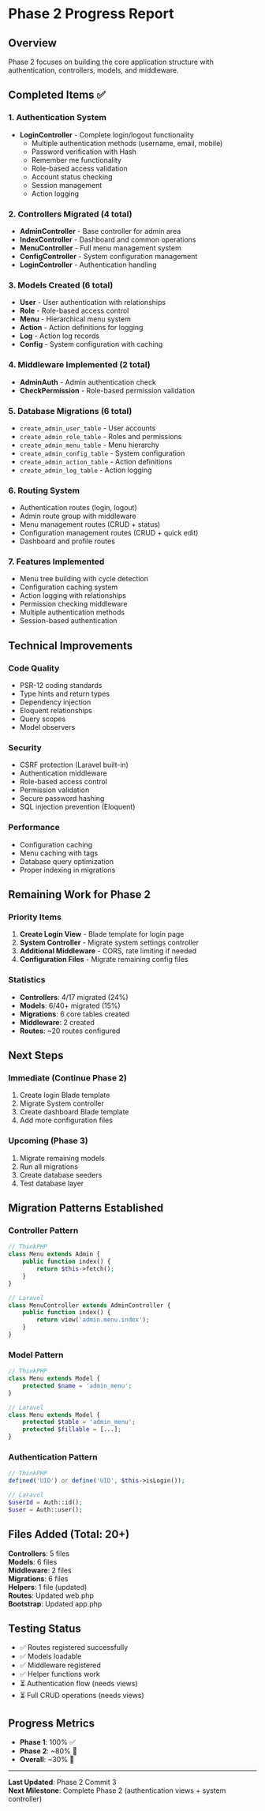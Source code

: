 # Phase 2 Progress Report

## Overview
Phase 2 focuses on building the core application structure with authentication, controllers, models, and middleware.

## Completed Items ✅

### 1. Authentication System
- **LoginController** - Complete login/logout functionality
  - Multiple authentication methods (username, email, mobile)
  - Password verification with Hash
  - Remember me functionality
  - Role-based access validation
  - Account status checking
  - Session management
  - Action logging

### 2. Controllers Migrated (4 total)
- **AdminController** - Base controller for admin area
- **IndexController** - Dashboard and common operations
- **MenuController** - Full menu management system
- **ConfigController** - System configuration management
- **LoginController** - Authentication handling

### 3. Models Created (6 total)
- **User** - User authentication with relationships
- **Role** - Role-based access control
- **Menu** - Hierarchical menu system
- **Action** - Action definitions for logging
- **Log** - Action log records
- **Config** - System configuration with caching

### 4. Middleware Implemented (2 total)
- **AdminAuth** - Admin authentication check
- **CheckPermission** - Role-based permission validation

### 5. Database Migrations (6 total)
- `create_admin_user_table` - User accounts
- `create_admin_role_table` - Roles and permissions
- `create_admin_menu_table` - Menu hierarchy
- `create_admin_config_table` - System configuration
- `create_admin_action_table` - Action definitions
- `create_admin_log_table` - Action logging

### 6. Routing System
- Authentication routes (login, logout)
- Admin route group with middleware
- Menu management routes (CRUD + status)
- Configuration management routes (CRUD + quick edit)
- Dashboard and profile routes

### 7. Features Implemented
- Menu tree building with cycle detection
- Configuration caching system
- Action logging with relationships
- Permission checking middleware
- Multiple authentication methods
- Session-based authentication

## Technical Improvements

### Code Quality
- PSR-12 coding standards
- Type hints and return types
- Dependency injection
- Eloquent relationships
- Query scopes
- Model observers

### Security
- CSRF protection (Laravel built-in)
- Authentication middleware
- Role-based access control
- Permission validation
- Secure password hashing
- SQL injection prevention (Eloquent)

### Performance
- Configuration caching
- Menu caching with tags
- Database query optimization
- Proper indexing in migrations

## Remaining Work for Phase 2

### Priority Items
1. **Create Login View** - Blade template for login page
2. **System Controller** - Migrate system settings controller
3. **Additional Middleware** - CORS, rate limiting if needed
4. **Configuration Files** - Migrate remaining config files

### Statistics
- **Controllers**: 4/17 migrated (24%)
- **Models**: 6/40+ migrated (15%)
- **Migrations**: 6 core tables created
- **Middleware**: 2 created
- **Routes**: ~20 routes configured

## Next Steps

### Immediate (Continue Phase 2)
1. Create login Blade template
2. Migrate System controller
3. Create dashboard Blade template
4. Add more configuration files

### Upcoming (Phase 3)
1. Migrate remaining models
2. Run all migrations
3. Create database seeders
4. Test database layer

## Migration Patterns Established

### Controller Pattern
```php
// ThinkPHP
class Menu extends Admin {
    public function index() {
        return $this->fetch();
    }
}

// Laravel
class MenuController extends AdminController {
    public function index() {
        return view('admin.menu.index');
    }
}
```

### Model Pattern
```php
// ThinkPHP
class Menu extends Model {
    protected $name = 'admin_menu';
}

// Laravel
class Menu extends Model {
    protected $table = 'admin_menu';
    protected $fillable = [...];
}
```

### Authentication Pattern
```php
// ThinkPHP
defined('UID') or define('UID', $this->isLogin());

// Laravel
$userId = Auth::id();
$user = Auth::user();
```

## Files Added (Total: 20+)

**Controllers**: 5 files  
**Models**: 6 files  
**Middleware**: 2 files  
**Migrations**: 6 files  
**Helpers**: 1 file (updated)  
**Routes**: Updated web.php  
**Bootstrap**: Updated app.php  

## Testing Status
- ✅ Routes registered successfully
- ✅ Models loadable
- ✅ Middleware registered
- ✅ Helper functions work
- ⏳ Authentication flow (needs views)
- ⏳ Full CRUD operations (needs views)

## Progress Metrics
- **Phase 1**: 100% ✅
- **Phase 2**: ~80% 🔄
- **Overall**: ~30% 🔄

---

**Last Updated**: Phase 2 Commit 3  
**Next Milestone**: Complete Phase 2 (authentication views + system controller)
